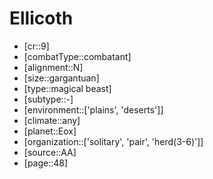 
# Ellicoth

- [cr::9]
- [combatType::combatant]
- [alignment::N]
- [size::gargantuan]
- [type::magical beast]
- [subtype::-]
- [environment::['plains', 'deserts']]
- [climate::any]
- [planet::Eox]
- [organization::['solitary', 'pair', 'herd(3-6)']]
- [source::AA]
- [page::48]
